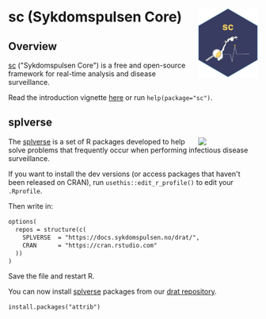 # sc (Sykdomspulsen Core) <a href="https://docs.sykdomspulsen.no/sc"><img src="man/figures/logo.png" align="right" width="120" /></a>

## Overview 

[sc](https://docs.sykdomspulsen.no/sc) ("Sykdomspulsen Core") is a free and open-source framework for real-time analysis and disease surveillance.

Read the introduction vignette [here](https://docs.sykdomspulsen.no/sc/articles/sc.html) or run `help(package="sc")`.

## splverse

<a href="https://docs.sykdomspulsen.no/packages"><img src="https://docs.sykdomspulsen.no/packages/splverse.png" align="right" width="120" /></a>

The [splverse](https://docs.sykdomspulsen.no/packages) is a set of R packages developed to help solve problems that frequently occur when performing infectious disease surveillance.

If you want to install the dev versions (or access packages that haven't been released on CRAN), run `usethis::edit_r_profile()` to edit your `.Rprofile`. 

Then write in:

```
options(
  repos = structure(c(
    SPLVERSE  = "https://docs.sykdomspulsen.no/drat/",
    CRAN      = "https://cran.rstudio.com"
  ))
)
```

Save the file and restart R.

You can now install [splverse](https://docs.sykdomspulsen.no/packages) packages from our [drat repository](https://docs.sykdomspulsen.no/drat).

```
install.packages("attrib")
```
